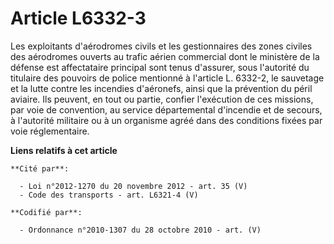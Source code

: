 # Article L6332-3

Les exploitants d'aérodromes civils et les gestionnaires des zones civiles des aérodromes ouverts au trafic aérien commercial
dont le ministère de la défense est affectataire principal sont tenus d'assurer, sous l'autorité du titulaire des pouvoirs de
police mentionné à l'article L. 6332-2, le sauvetage et la lutte contre les incendies d'aéronefs, ainsi que la prévention du
péril aviaire. Ils peuvent, en tout ou partie, confier l'exécution de ces missions, par voie de convention, au service
départemental d'incendie et de secours, à l'autorité militaire ou à un organisme agréé dans des conditions fixées par voie
réglementaire.

**Liens relatifs à cet article**

	**Cité par**:

	  - Loi n°2012-1270 du 20 novembre 2012 - art. 35 (V)
	  - Code des transports - art. L6321-4 (V)

	**Codifié par**:

	  - Ordonnance n°2010-1307 du 28 octobre 2010 - art. (V)
